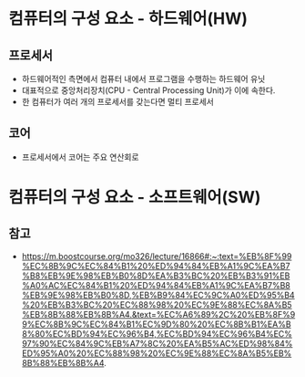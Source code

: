 # 컴퓨터의 구성 요소 - 하드웨어(HW)
## 프로세서
* 하드웨어적인 측면에서 컴퓨터 내에서 프로그램을 수행하는 하드웨어 유닛
* 대표적으로 중앙처리장치(CPU - Central Processing Unit)가 이에 속한다.
* 한 컴퓨터가 여러 개의 프로세서를 갖는다면 멀티 프로세서

## 코어
* 프로세서에서 코어는 주요 연산회로


# 컴퓨터의 구성 요소 - 소프트웨어(SW)


## 참고
* https://m.boostcourse.org/mo326/lecture/16866#:~:text=%EB%8F%99%EC%8B%9C%EC%84%B1%20%ED%94%84%EB%A1%9C%EA%B7%B8%EB%9E%98%EB%B0%8D%EA%B3%BC%20%EB%B3%91%EB%A0%AC%EC%84%B1%20%ED%94%84%EB%A1%9C%EA%B7%B8%EB%9E%98%EB%B0%8D,%EB%B9%84%EC%9C%A0%ED%95%B4%20%EB%B3%BC%20%EC%88%98%20%EC%9E%88%EC%8A%B5%EB%8B%88%EB%8B%A4.&text=%EC%A6%89%2C%20%EB%8F%99%EC%8B%9C%EC%84%B1%EC%9D%80%20%EC%8B%B1%EA%B8%80%EC%BD%94%EC%96%B4,%EC%BD%94%EC%96%B4%EC%97%90%EC%84%9C%EB%A7%8C%20%EA%B5%AC%ED%98%84%ED%95%A0%20%EC%88%98%20%EC%9E%88%EC%8A%B5%EB%8B%88%EB%8B%A4.